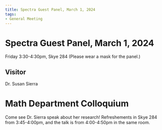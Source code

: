 ```yaml
---
title: Spectra Guest Panel, March 1, 2024
tags:
- General Meeting
---
```


# Spectra Guest Panel, March 1, 2024
Friday 3:30-4:30pm, Skye 284
(Please wear a mask for the panel.)

## Visitor
Dr. Susan Sierra

# Math Department Colloquium
Come see Dr. Sierra speak about her research! Refreshements in Skye 284 from 3:45-4:00pm, and the talk is from 4:00-4:50pm in the same room.
